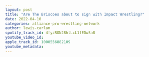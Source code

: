 ```yaml
---
layout: post
title: "Are The Briscoes about to sign with Impact Wrestling?"
date: 2022-04-10
categories: alliance-pro-wrestling-network
author: lewis-carlan
spotify_track_id: 4fyzRON28htLcL1fEDwSa8
youtube_video_id: 
apple_track_id: 1000556882109
youtube_metadata: 
---
```


